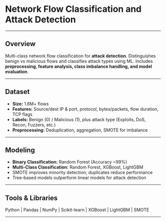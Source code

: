 # Network Flow Classification and Attack Detection

 

---

## Overview
Multi-class network flow classification for **attack detection**. Distinguishes benign vs malicious flows and classifies attack types using ML. Includes **preprocessing, feature analysis, class imbalance handling, and model evaluation**.

---

## Dataset
- **Size:** 1.6M+ flows  
- **Features:** Source/dest IP & port, protocol, bytes/packets, flow duration, TCP flags  
- **Labels:** Benign (0) / Malicious (1), plus attack type (Exploits, DoS, Recon, Fuzzers, etc.)  
- **Preprocessing:** Deduplication, aggregation, SMOTE for imbalance

---

## Modeling
- **Binary Classification:** Random Forest (Accuracy ~99%)  
- **Multi-Class Classification:** Random Forest, XGBoost, LightGBM  
- SMOTE improves minority detection; duplicates reduce performance  
- Tree-based models outperform linear models for attack detection

---

## Tools & Libraries
Python | Pandas | NumPy | Scikit-learn | XGBoost | LightGBM | SMOTE

---




